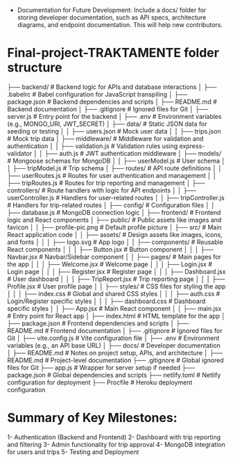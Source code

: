 * Documentation for Future Development: 
Include a docs/ folder for storing developer documentation, such as API specs, architecture diagrams, and endpoint documentation. This will help new contributors.

# Final-project-TRAKTAMENTE folder structure
├── backend/                  # Backend logic for APIs and database interactions
│   ├── .babelrc             # Babel configuration for JavaScript transpiling
│   ├── package.json         # Backend dependencies and scripts
│   ├── README.md            # Backend documentation
│   ├── .gitignore           # Ignored files for Git
│   ├── server.js            # Entry point for the backend
│   ├── .env                 # Environment variables (e.g., MONGO_URI, JWT_SECRET)
│   ├── data/                # Static JSON data for seeding or testing
│   │   ├── users.json       # Mock user data
│   │   ├── trips.json       # Mock trip data
│   ├── middleware/          # Middleware for validation and authentication
│   │   ├── validation.js    # Validation rules using express-validator
│   │   ├── auth.js          # JWT authentication middleware
│   ├── models/              # Mongoose schemas for MongoDB
│   │   ├── userModel.js     # User schema
│   │   ├── tripModel.js     # Trip schema
│   ├── routes/              # API route definitions
│   │   ├── userRoutes.js    # Routes for user authentication and management
│   │   ├── tripRoutes.js    # Routes for trip reporting and management
│   ├── controllers/         # Route handlers with logic for API endpoints
│   │   ├── userController.js # Handlers for user-related routes
│   │   ├── tripController.js # Handlers for trip-related routes
│   ├── config/              # Configuration files
│   │   ├── database.js      # MongoDB connection logic
│
├── frontend/                 # Frontend logic and React components
│   ├── public/              # Public assets like images and favicon
│   │   ├── profile-pic.png  # Default profile picture
│   ├── src/                 # Main React application code
│   │   ├── assets/          # Design assets like images, icons, and fonts
│   │   │   ├── logo.svg     # App logo
│   │   ├── components/      # Reusable React components
│   │   │   ├── Button.jsx   # Button component
│   │   │   ├── Navbar.jsx   # Navbar/Sidebar component
│   │   ├── pages/           # Main pages for the app
│   │   │   ├── Welcome.jsx  # Welcome page
│   │   │   ├── Login.jsx    # Login page
│   │   │   ├── Register.jsx # Register page
│   │   │   ├── Dashboard.jsx # User dashboard
│   │   │   ├── TripReport.jsx # Trip reporting page
│   │   │   ├── Profile.jsx  # User profile page
│   │   ├── styles/          # CSS files for styling the app
│   │   │   ├── index.css    # Global and shared CSS styles
│   │   │   ├── auth.css     # Login/Register specific styles
│   │   │   ├── dashboard.css # Dashboard specific styles
│   │   ├── App.jsx          # Main React component
│   │   ├── main.jsx         # Entry point for React app
│   ├── index.html           # HTML template for the app
│   ├── package.json         # Frontend dependencies and scripts
│   ├── README.md            # Frontend documentation
│   ├── .gitignore           # Ignored files for Git
│   ├── vite.config.js       # Vite configuration file
│   ├── .env                 # Environment variables (e.g., an API base URL)
│
├── docs/                     # Developer documentation
│   ├── README.md            # Notes on project setup, APIs, and architecture
│
├── README.md                 # Project-level documentation
├── .gitignore                # Global ignored files for Git
├── app.js                    # Wrapper for server setup if needed
├── package.json              # Global dependencies and scripts
├── netlify.toml              # Netlify configuration for deployment
├── Procfile                  # Heroku deployment configuration



# Summary of Key Milestones:
1- Authentication (Backend and Frontend)
2- Dashboard with trip reporting and filtering
3- Admin functionality for trip approval
4- MongoDB integration for users and trips
5- Testing and Deployment